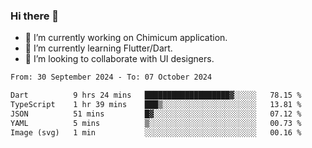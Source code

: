 ### Hi there 👋

<!--
**devcat37/devcat37** is a ✨ _special_ ✨ repository because its `README.md` (this file) appears on your GitHub profile.-->


- 🔭 I’m currently working on Chimicum application.
- 🌱 I’m currently learning Flutter/Dart.
- 👯 I’m looking to collaborate with UI designers.
<!-- - 🤔 I’m looking for help with ... -->

<!--START_SECTION:waka-->

```txt
From: 30 September 2024 - To: 07 October 2024

Dart          9 hrs 24 mins   ███████████████████▓░░░░░   78.15 %
TypeScript    1 hr 39 mins    ███▒░░░░░░░░░░░░░░░░░░░░░   13.81 %
JSON          51 mins         █▓░░░░░░░░░░░░░░░░░░░░░░░   07.12 %
YAML          5 mins          ▒░░░░░░░░░░░░░░░░░░░░░░░░   00.73 %
Image (svg)   1 min           ░░░░░░░░░░░░░░░░░░░░░░░░░   00.16 %
```

<!--END_SECTION:waka-->
